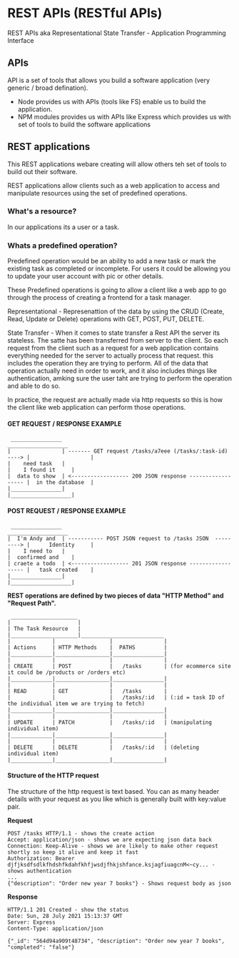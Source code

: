 # REST APIs (RESTful APIs)
REST APIs aka Representational State Transfer - Application Programming Interface

## APIs
API is a set of tools that allows you build a software application (very generic / broad defination).
- Node provides us with APIs (tools like FS) enable us to build the application.
- NPM modules provides us with APIs like Express which provides us with set of tools to build the software applications

## REST applications
This REST applications webare creating will allow others teh set of tools  to build out their software.

REST applications allow clients such as a web application to access and manipulate resources using the set of predefined operations.

### What's a resource?
In our applications its a user or a task.

### Whats a predefined operation?
Predefined operation would be an ability to add a new task or mark the existing task as completed or incomplete. For users it could be allowing you to update your user account with pic or other details.

These Predefined operations is going to allow a client like a web app to go through the process of creating a frontend for a task manager.

Representational - Represenattion of the data by using the CRUD (Create, Read, Update or Delete) operations with GET, POST, PUT, DELETE.

State Transfer - When it comes to state transfer a Rest API the server its stateless. The satte has been transferred from server to the client. So each request from the client such as a request for a web application contains everything needed for the server to actually process  that request. this includes the operation they are trying to perform. All of the data that operation actually need in order to work, and it also includes things like authentication, amking sure the user taht are trying to perform the operation and able to do so.

In practice, the request are actually made via http requests so this is how the client like web application can perform those operations. 

#### GET REQUEST / RESPONSE EXAMPLE
```
 ________________                                                            ___________________
|                | ------- GET request /tasks/a7eee (/tasks/:task-id) ----> |                   |
|    need task   |                                                          |    I found it     |
|  data to show  | <------------------ 200 JSON response ------------------ |  in the database  |
|________________|                                                          |___________________|
```


#### POST REQUEST / RESPONSE EXAMPLE
```
 ________________                                                            ___________________
|  I'm Andy and  | ----------- POST JSON request to /tasks JSON  ---------> |      Identity     |
|    I need to   |                                                          |  confirmed and    |
| craete a todo  | <------------------ 201 JSON response ------------------ |   task created    |
|________________|                                                          |___________________|
```

**REST operations are defined by two pieces of data "HTTP Method" and "Request Path".**
```
 _____________________
|                     |
| The Task Resource   |
|_____________________|__________________________
|             |                 |                |
| Actions     | HTTP Methods    |  PATHS         |
|_____________|_________________|________________|
|             |                 |                |
| CREATE      | POST            |   /tasks       | (for ecommerce site it could be /products or /orders etc) 
|_____________|_________________|________________|
|             |                 |                |
| READ        | GET             |   /tasks       |
|             |                 |   /tasks/:id   | (:id = task ID of the individual item we are trying to fetch)
|_____________|_________________|________________|
|             |                 |                | 
| UPDATE      | PATCH           |   /tasks/:id   | (manipulating individual item)
|_____________|_________________|________________|
|             |                 |                | 
| DELETE      | DELETE          |   /tasks/:id   | (deleting individual item)
|_____________|_________________|________________|
```

#### Structure of the HTTP request
The structure of the http request is text based. You can as many header details with your request as you like which is generally built with key:value pair.

**Request**
```
POST /tasks HTTP/1.1 - shows the create action
Accept: application/json - shows we are expecting json data back
Connection: Keep-Alive - shows we are likely to make other request shortly so keep it alive and keep it fast 
Authorization: Bearer djfjksdfsdlkfhdshfkdahfkhfjwsdjfhkjshfance.ksjagfiuagcnM<~cy... - shows authentication
...
{"description": "Order new year 7 books"} - Shows request body as json
```

**Response**
```
HTTP/1.1 201 Created - show the status
Date: Sun, 28 July 2021 15:13:37 GMT
Server: Express
Content-Type: application/json

{"_id": "564d94a909t48734", "description": "Order new year 7 books", "completed": "false"}
```